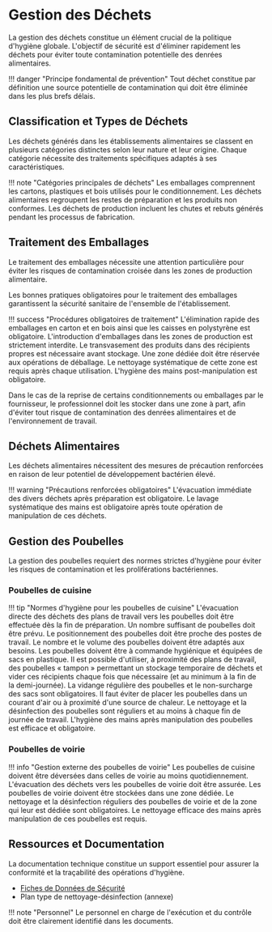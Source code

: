 # Gestion des Déchets

La gestion des déchets constitue un élément crucial de la politique d'hygiène globale. L'objectif de sécurité est d'éliminer rapidement les déchets pour éviter toute contamination potentielle des denrées alimentaires.

!!! danger "Principe fondamental de prévention"
    Tout déchet constitue par définition une source potentielle de contamination qui doit être éliminée dans les plus brefs délais.

## Classification et Types de Déchets

Les déchets générés dans les établissements alimentaires se classent en plusieurs catégories distinctes selon leur nature et leur origine. Chaque catégorie nécessite des traitements spécifiques adaptés à ses caractéristiques.

!!! note "Catégories principales de déchets"
    Les emballages comprennent les cartons, plastiques et bois utilisés pour le conditionnement. Les déchets alimentaires regroupent les restes de préparation et les produits non conformes. Les déchets de production incluent les chutes et rebuts générés pendant les processus de fabrication.

## Traitement des Emballages

Le traitement des emballages nécessite une attention particulière pour éviter les risques de contamination croisée dans les zones de production alimentaire.

Les bonnes pratiques obligatoires pour le traitement des emballages garantissent la sécurité sanitaire de l'ensemble de l'établissement.

!!! success "Procédures obligatoires de traitement"
    L'élimination rapide des emballages en carton et en bois ainsi que les caisses en polystyrène est obligatoire. L'introduction d'emballages dans les zones de production est strictement interdite. Le transvasement des produits dans des récipients propres est nécessaire avant stockage. Une zone dédiée doit être réservée aux opérations de déballage. Le nettoyage systématique de cette zone est requis après chaque utilisation. L'hygiène des mains post-manipulation est obligatoire.

Dans le cas de la reprise de certains conditionnements ou emballages par le fournisseur, le professionnel doit les stocker dans une zone à part, afin d'éviter tout risque de contamination des denrées alimentaires et de l'environnement de travail.

## Déchets Alimentaires

Les déchets alimentaires nécessitent des mesures de précaution renforcées en raison de leur potentiel de développement bactérien élevé.

!!! warning "Précautions renforcées obligatoires"
    L'évacuation immédiate des divers déchets après préparation est obligatoire. Le lavage systématique des mains est obligatoire après toute opération de manipulation de ces déchets.

## Gestion des Poubelles

La gestion des poubelles requiert des normes strictes d'hygiène pour éviter les risques de contamination et les proliférations bactériennes.

### Poubelles de cuisine

!!! tip "Normes d'hygiène pour les poubelles de cuisine"
    L'évacuation directe des déchets des plans de travail vers les poubelles doit être effectuée dès la fin de préparation. Un nombre suffisant de poubelles doit être prévu. Le positionnement des poubelles doit être proche des postes de travail. Le nombre et le volume des poubelles doivent être adaptés aux besoins. Les poubelles doivent être à commande hygiénique et équipées de sacs en plastique. Il est possible d'utiliser, à proximité des plans de travail, des poubelles « tampon » permettant un stockage temporaire de déchets et vider ces récipients chaque fois que nécessaire (et au minimum à la fin de la demi-journée). La vidange régulière des poubelles et le non-surcharge des sacs sont obligatoires. Il faut éviter de placer les poubelles dans un courant d'air ou à proximité d'une source de chaleur. Le nettoyage et la désinfection des poubelles sont réguliers et au moins à chaque fin de journée de travail. L'hygiène des mains après manipulation des poubelles est efficace et obligatoire.

### Poubelles de voirie

!!! info "Gestion externe des poubelles de voirie"
    Les poubelles de cuisine doivent être déversées dans celles de voirie au moins quotidiennement. L'évacuation des déchets vers les poubelles de voirie doit être assurée. Les poubelles de voirie doivent être stockées dans une zone dédiée. Le nettoyage et la désinfection réguliers des poubelles de voirie et de la zone qui leur est dédiée sont obligatoires. Le nettoyage efficace des mains après manipulation de ces poubelles est requis.

## Ressources et Documentation

La documentation technique constitue un support essentiel pour assurer la conformité et la traçabilité des opérations d'hygiène.

- [Fiches de Données de Sécurité](https://www.diese-fds.com)
- Plan type de nettoyage-désinfection (annexe)

!!! note "Personnel"
    Le personnel en charge de l'exécution et du contrôle doit être clairement identifié dans les documents.